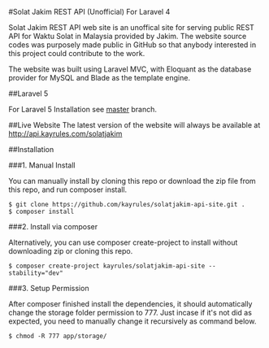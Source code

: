 #Solat Jakim REST API (Unofficial) For Laravel 4

Solat Jakim REST API web site is an unoffical site for serving public REST API for Waktu Solat in Malaysia provided by Jakim. The website source codes was purposely made public in GitHub so that anybody interested in this project could contribute to the work.

The website was built using Laravel MVC, with Eloquant as the database provider for MySQL and Blade as the template engine.

##Laravel 5

For Laravel 5 Installation see [master](https://github.com/kayrules/solatjakim-api-site) branch.

##Live Website
The latest version of the website will always be available at http://api.kayrules.com/solatjakim

##Installation

###1. Manual Install

You can manually install by cloning this repo or download the zip file from this repo, and run composer install.
```
$ git clone https://github.com/kayrules/solatjakim-api-site.git .
$ composer install
```

###2. Install via composer

Alternatively, you can use composer create-project to install without downloading zip or cloning this repo.
```
$ composer create-project kayrules/solatjakim-api-site --stability="dev"
```

###3. Setup Permission

After composer finished install the dependencies, it should automatically change the storage folder permission to 777. Just incase if it's not did as expected, you need to manually change it recursively as command below.
```
$ chmod -R 777 app/storage/
```
